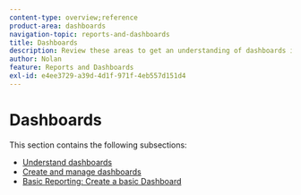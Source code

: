 ```yaml
---
content-type: overview;reference
product-area: dashboards
navigation-topic: reports-and-dashboards
title: Dashboards
description: Review these areas to get an understanding of dashboards in Adobe Workfront.
author: Nolan
feature: Reports and Dashboards
exl-id: e4ee3729-a39d-4d1f-971f-4eb557d151d4
---
```

# Dashboards

This section contains the following subsections:

* [Understand dashboards](../../reports-and-dashboards/dashboards/understanding-dashboards/understand-dashboards.md) 
* [Create and manage dashboards](../../reports-and-dashboards/dashboards/creating-and-managing-dashboards/create-and-manage-dashboards.md) 
* [Basic Reporting: Create a basic Dashboard](https://one.workfront.com/s/learningpath1/create-a-basic-dashboard-in-the-new-workfront-experience-20Y4X000000CaunUAC)
